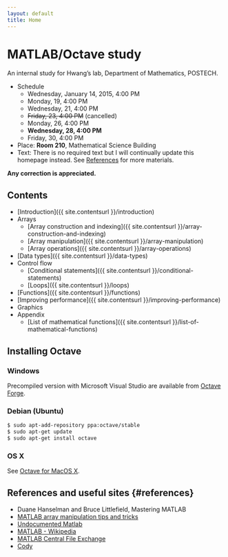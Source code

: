 ```yaml
---
layout: default
title: Home
---
```

# MATLAB/Octave study

An internal study for Hwang’s lab, Department of Mathematics, POSTECH.



- Schedule
  - Wednesday, January 14, 2015, 4:00 PM
  - Monday, 19, 4:00 PM
  - Wednesday, 21, 4:00 PM
  - <del>Friday, 23, 4:00 PM</del> (cancelled)
  - Monday, 26, 4:00 PM
  - **Wednesday, 28, 4:00 PM**
  - Friday, 30, 4:00 PM
- Place: **Room 210**, Mathematical Science Building
- Text: There is no required text but I will continually update this homepage instead. See [References](#references) for more materials.

**Any correction is appreciated.**


## Contents

- [Introduction]({{ site.contentsurl }}/introduction)
- Arrays
  - [Array construction and indexing]({{ site.contentsurl }}/array-construction-and-indexing)
  - [Array manipulation]({{ site.contentsurl }}/array-manipulation)
  - [Array operations]({{ site.contentsurl }}/array-operations)
- [Data types]({{ site.contentsurl }}/data-types)
- Control flow
  - [Conditional statements]({{ site.contentsurl }}/conditional-statements)
  - [Loops]({{ site.contentsurl }}/loops)
- [Functions]({{ site.contentsurl }}/functions)
- [Improving performance]({{ site.contentsurl }}/improving-performance)
- Graphics
- Appendix
  - [List of mathematical functions]({{ site.contentsurl }}/list-of-mathematical-functions)


## Installing Octave

### Windows

Precompiled version with Microsoft Visual Studio are available from [Octave Forge](http://sourceforge.net/projects/octave/files/Octave%20Windows%20binaries/Octave%203.6.4%20for%20Windows%20Microsoft%20Visual%20Studio/).

### Debian (Ubuntu)

~~~bash
$ sudo apt-add-repository ppa:octave/stable
$ sudo apt-get update
$ sudo apt-get install octave
~~~

### OS X

See [Octave for MacOS X](http://wiki.octave.org/Octave_for_MacOS_X).


## References and useful sites {#references}

- Duane Hanselman and Bruce Littlefield, Mastering MATLAB
- [MATLAB array manipulation tips and tricks](http://home.online.no/~pjacklam/matlab/doc/mtt/index.html)
- [Undocumented Matlab](http://undocumentedmatlab.com/)
- [MATLAB - Wikipedia](http://en.wikipedia.org/wiki/MATLAB)
- [MATLAB Central File Exchange](http://www.mathworks.com/matlabcentral/fileexchange/)
- [Cody](http://www.mathworks.com/matlabcentral/cody)
